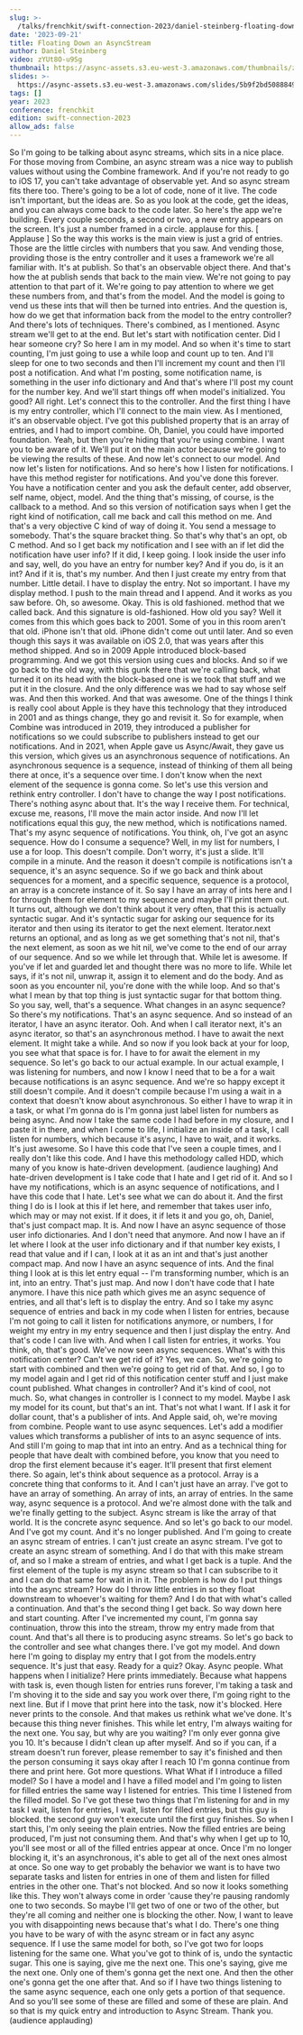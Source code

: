 ```yaml
---
slug: >-
  /talks/frenchkit/swift-connection-2023/daniel-steinberg-floating-down-an-asyncstream
date: '2023-09-21'
title: Floating Down an AsyncStream
author: Daniel Steinberg
video: zYUt8O-u9Sg
thumbnail: https://async-assets.s3.eu-west-3.amazonaws.com/thumbnails/zYUt8O-u9Sg.jpg
slides: >-
  https://async-assets.s3.eu-west-3.amazonaws.com/slides/5b9f2bd5088849bbbeebebbf53df8f89/slides.pdf
tags: []
year: 2023
conference: frenchkit
edition: swift-connection-2023
allow_ads: false
---
```

So I'm going to be talking about async streams, which sits in a nice place.
For those moving from Combine, an async stream was a nice way to publish values without using the Combine framework.
And if you're not ready to go to iOS 17, you can't take advantage of observable yet.
And so async stream fits there too.
There's going to be a lot of code, none of it live.
The code isn't important, but the ideas are.
So as you look at the code, get the ideas, and you can always come back to the code later.
So here's the app we're building.
Every couple seconds, a second or two, a new entry appears on the screen.
It's just a number framed in a circle. applause for this. [ Applause ]
So the way this works is the main view is just a grid of entries. Those are the little circles with numbers that you saw. And vending those, providing those is the entry controller and it uses a framework we're all familiar with. It's at publish. So that's an observable object there. And that's how the at publish sends that back to the main view. We're not going to pay attention to that part of it. We're going to pay attention to where we get these numbers from, and that's from the model. And the model is going to vend us these ints that will then be turned into entries. And the question is, how do we get that information back from the model to the entry controller? And there's lots of techniques. There's combined, as I mentioned. Async stream we'll get to at the end. But let's start with notification center.
Did I hear someone cry?
So here I am in my model.
And so when it's time to start counting, I'm just going to use a while loop and count up to ten.
And I'll sleep for one to two seconds and then I'll increment my count and then I'll post a notification.
And what I'm posting, some notification name, is something in the user info dictionary and
And that's where I'll post my count for the number key.
And we'll start things off when model's initialized.
You good?
All right.
Let's connect this to the controller.
And the first thing I have is my entry controller, which I'll connect to the main view.
As I mentioned, it's an observable object.
I've got this published property that is an array of entries, and I had to import combine.
Oh, Daniel, you could have imported foundation.
Yeah, but then you're hiding that you're using combine.
I want you to be aware of it.
We'll put it on the main actor because we're going to be viewing the results of these.
And now let's connect to our model.
And now let's listen for notifications.
And so here's how I listen for notifications.
I have this method register for notifications.
And you've done this forever.
You have a notification center and you ask the default center, add observer, self name, object, model.
And the thing that's missing, of course, is the callback to a method.
And so this version of notification says when I get the right kind of notification, call me back and call this method on me.
And that's a very objective C kind of way of doing it.
You send a message to somebody.
That's the square bracket thing.
So that's why that's an opt, ob C method.
And so I get back my notification and I see with an if let did the notification have user info?
If it did, I keep going.
I look inside the user info and say, well, do you have an entry for number key?
And if you do, is it an int?
And if it is, that's my number.
And then I just create my entry from that number.
Little detail.
I have to display the entry.
Not so important.
I have my display method.
I push to the main thread and I append.
And it works as you saw before.
Oh, so awesome.
Okay.
This is old fashioned. method that we called back. And this signature is old-fashioned. How old you say? Well it comes from this which goes back to 2001. Some of you in this room aren't that old. iPhone isn't that old. iPhone didn't come out until later. And so even though this says it was available on iOS 2.0, that was years after this method shipped. And so in 2009 Apple introduced block-based programming.
And we got this version using cues and blocks.
And so if we go back to the old way, with this gunk there that we're calling back, what turned it on its head with the block-based one is we took that stuff and we put it in the closure.
And the only difference was we had to say whose self was.
And then this worked. And that was awesome.
One of the things I think is really cool about Apple is they have this technology that they introduced in 2001 and as things change, they go and revisit it.
So for example, when Combine was introduced in 2019, they introduced a publisher for notifications so we could subscribe to publishers instead to get our notifications.
And in 2021, when Apple gave us Async/Await, they gave us this version, which gives us an asynchronous sequence of notifications.
An asynchronous sequence is a sequence, instead of thinking of them all being there at once, it's a sequence over time.
I don't know when the next element of the sequence is gonna come.
So let's use this version and rethink entry controller.
I don't have to change the way I post notifications.
There's nothing async about that.
It's the way I receive them.
For technical, excuse me, reasons,
I'll move the main actor inside.
And now I'll let notifications equal this guy, the new method, which is notifications named.
That's my async sequence of notifications.
You think, oh, I've got an async sequence.
How do I consume a sequence?
Well, in my list for numbers, I use a for loop.
This doesn't compile.
Don't worry, it's just a slide.
It'll compile in a minute.
And the reason it doesn't compile is notifications isn't a sequence, it's an async sequence.
So if we go back and think about sequences for a moment, and a specific sequence, sequence is a protocol, an array is a concrete instance of it.
So say I have an array of ints here and I for through them for element to my sequence and maybe I'll print them out. It turns out, although we don't think about it very often, that this is actually syntactic sugar.
And it's syntactic sugar for asking our sequence for its iterator and then using its iterator to get the next element.
Iterator.next returns an optional, and as long as we get something that's not nil, that's the next element, as soon as we hit nil, we've come to the end of our array of our sequence.
And so we while let through that.
While let is awesome.
If you've if let and guarded let and thought there was no more to life.
While let says, if it's not nil, unwrap it, assign it to element and do the body.
And as soon as you encounter nil, you're done with the while loop.
And so that's what I mean by that top thing is just syntactic sugar for that bottom thing.
So you say, well, that's a sequence.
What changes in an async sequence?
So there's my notifications.
That's an async sequence.
And so instead of an iterator, I have an async iterator.
Ooh.
And when I call iterator next, it's an async iterator, so that's an asynchronous method.
I have to await the next element.
It might take a while.
And so now if you look back at your for loop, you see what that space is for.
I have to for await the element in my sequence.
So let's go back to our actual example.
In our actual example, I was listening for numbers, and now I know I need that to be a for a wait because notifications is an async sequence.
And we're so happy except it still doesn't compile.
And it doesn't compile because I'm using a wait in a context that doesn't know about asynchronous.
So either I have to wrap it in a task, or what I'm gonna do is I'm gonna just label listen for numbers as being async.
And now I take the same code I had before in my closure, and I paste it in there, and when I come to life,
I initialize an inside of a task,
I call listen for numbers, which because it's async,
I have to wait, and it works.
It's just awesome.
So I have this code that I've seen a couple times, and I really don't like this code.
And I have this methodology called HDD, which many of you know is hate-driven development.
(audience laughing)
And hate-driven development is I take code that I hate and I get rid of it.
And so I have my notifications, which is an async sequence of notifications, and I have this code that I hate.
Let's see what we can do about it.
And the first thing I do is I look at this if let here, and remember that takes user info, which may or may not exist.
If it does, it if lets it and you go, oh, Daniel, that's just compact map.
It is. And now I have an async sequence of those user info dictionaries.
And I don't need that anymore.
And now I have an if let where I look at the user info dictionary and if that number key exists,
I read that value and if I can, I look at it as an int and that's just another compact map.
And now I have an async sequence of ints.
And the final thing I look at is this let entry equal -- I'm transforming number, which is an int, into an entry.
That's just map.
And now I don't have code that I hate anymore.
I have this nice path which gives me an async sequence of entries, and all that's left is to display the entry.
And so I take my async sequence of entries and back in my code when I listen for entries, because I'm not going to call it listen for notifications anymore, or numbers, I for weight my entry in my entry sequence and then I just display the entry.
And that's code I can live with.
And when I call listen for entries, it works.
You think, oh, that's good.
We've now seen async sequences.
What's with this notification center?
Can't we get rid of it?
Yes, we can.
So, we're going to start with combined and then we're going to get rid of that.
And so, I go to my model again and I get rid of this notification center stuff and I just make count published.
What changes in controller?
And it's kind of cool, not much.
So, what changes in controller is I connect to my model.
Maybe I ask my model for its count, but that's an int.
That's not what I want.
If I ask it for dollar count, that's a publisher of ints.
And Apple said, oh, we're moving from combine.
People want to use async sequences.
Let's add a modifier values which transforms a publisher of ints to an async sequence of ints.
And still I'm going to map that int into an entry.
And as a technical thing for people that have dealt with combined before, you know that you need to drop the first element because it's eager.
It'll present that first element there.
So again, let's think about sequence as a protocol.
Array is a concrete thing that conforms to it.
And I can't just have an array.
I've got to have an array of something.
An array of ints, an array of entries.
In the same way, async sequence is a protocol.
And we're almost done with the talk and we're finally getting to the subject.
Async stream is like the array of that world.
It is the concrete async sequence.
And so let's go back to our model.
And I've got my count.
And it's no longer published.
And I'm going to create an async stream of entries.
I can't just create an async stream.
I've got to create an async stream of something.
And I do that with this make stream of, and so I make a stream of entries, and what I get back is a tuple.
And the first element of the tuple is my async stream so that I can subscribe to it and I can do that same for wait in in it.
The problem is how do I put things into the async stream?
How do I throw little entries in so they float downstream to whoever's waiting for them?
And I do that with what's called a continuation.
And that's the second thing I get back.
So way down here and start counting.
After I've incremented my count,
I'm gonna say continuation, throw this into the stream, throw my entry made from that count.
And that's all there is to producing async streams.
So let's go back to the controller and see what changes there.
I've got my model.
And down here I'm going to display my entry that I got from the models.entry sequence.
It's just that easy.
Ready for a quiz?
Okay. Async people.
What happens when I initialize?
Here prints immediately.
Because what happens with task is, even though listen for entries runs forever, I'm taking a task and I'm shoving it to the side and say you work over there, I'm going right to the next line. But if I move that print here into the task, now it's blocked. Here never prints to the console.
And that makes us rethink what we've done. It's because this thing never finishes. This while let entry, I'm always waiting for the next one. You say, but why are you waiting? I'm only ever gonna give you 10. It's because I didn't clean up after myself. And so if you can, if a stream doesn't run forever, please remember to say it's finished and then the person consuming it says okay after
I reach 10 I'm gonna continue from there and print here. Got more questions. What
What if I introduce a filled model?
So I have a model and I have a filled model and I'm going to listen for filled entries the same way I listened for entries.
This time I listened from the filled model.
So I've got these two things that I'm listening for and in my task I wait, listen for entries,
I wait, listen for filled entries, but this guy is blocked. the second guy won't execute until the first guy finishes.
So when I start this, I'm only seeing the plain entries.
Now the filled entries are being produced,
I'm just not consuming them.
And that's why when I get up to 10, you'll see most or all of the filled entries appear at once.
Once I'm no longer blocking it, it's an asynchronous, it's able to get all of the next ones almost at once.
So one way to get probably the behavior we want is to have two separate tasks and listen for entries in one of them and listen for filled entries in the other one.
That's not blocked.
And so now it looks something like this.
They won't always come in order
'cause they're pausing randomly one to two seconds.
So maybe I'll get two of one or two of the other, but they're all coming and neither one is blocking the other.
Now, I want to leave you with disappointing news because that's what I do.
There's one thing you have to be wary of with the async stream or in fact any async sequence. If I use the same model for both, so I've got two for loops listening for the same one.
What you've got to think of is, undo the syntactic sugar.
This one is saying, give me the next one.
This one's saying, give me the next one.
Only one of them's gonna get the next one.
And then the other one's gonna get the one after that.
And so if I have two things listening to the same async sequence, each one only gets a portion of that sequence.
And so you'll see some of these are filled and some of these are plain.
And so that is my quick entry and introduction to Async Stream.
Thank you.
(audience applauding)